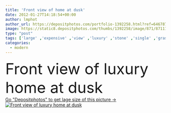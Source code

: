 ```yaml
---
title: 'Front view of home at dusk'
date: 2012-01-27T14:18:54+00:00
author: lmphot
author_url: https://depositphotos.com/portfolio-1392258.html?ref=64678756
image: https://static8.depositphotos.com/thumbs/1392258/image/871/8711138/api_thumb_450.jpg?forcejpeg=true
type: "post"
tags: ['large' ,'expensive' ,'view' ,'luxury' ,'stone' ,'single' ,'grass' ,'lawn' ,'family' ,'modern' ,'big' ,'landscape' ,'dusk' ,'architecture' ,'building' ,'construction' ,'estate' ,'exterior' ,'house' ,'night' ,'real' ,'dwelling' ,'home' ,'luxurious' ,'evening' ,'fingers' ,'investment' ,'detached' ,'property' ,'brick' ,'in' ,'front' ,'living' ,'residence' ,'residential' ,'At' ,'contemporary' ,'of' ,'Suburb' ,'spacious' ,'suburbs' ,'yard' ,'ladies' ,'de' ,'upscale' ,'landscaping' ,'casa' ,'luxo' ]
categories: 
  - modern
---
```

<div aling="center">
            <font size="60"> Front view of luxury home at dusk</font>   
</div>
<div>
    <a href='https://static8.depositphotos.com/thumbs/1392258/image/871/8711138/api_thumb_450.jpg?forcejpeg=true?ref=64678756' target=_blank > Go "Depositphotos" to get lage size of this picture ->
        <img href='https://static8.depositphotos.com/thumbs/1392258/image/871/8711138/api_thumb_450.jpg?forcejpeg=true?ref=64678756' src='https://static8.depositphotos.com/1392258/871/i/950/depositphotos_8711138-stock-photo-front-view-of-home-at.jpg?forcejpeg=true' alt='Front view of luxury home at dusk' >
    </a>
</div>

